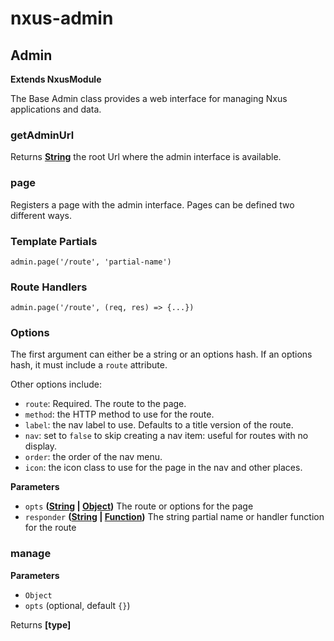 # nxus-admin

## Admin

**Extends NxusModule**

The Base Admin class provides a web interface for managing Nxus applications and data.

### getAdminUrl

Returns **[String](https://developer.mozilla.org/en-US/docs/Web/JavaScript/Reference/Global_Objects/String)** the root Url where the admin interface is available.

### page

Registers a page with the admin interface.  Pages can be defined two different ways.

### Template Partials

`admin.page('/route', 'partial-name')`

### Route Handlers

`admin.page('/route', (req, res) => {...})`

### Options

The first argument can either be a string or an options hash.  If an options hash, it 
must include a `route` attribute.

Other options include:

-   `route`: Required. The route to the page.
-   `method`: the HTTP method to use for the route.
-   `label`: the nav label to use. Defaults to a title version of the route.
-   `nav`: set to `false` to skip creating a nav item: useful for routes with no display.
-   `order`: the order of the nav menu.
-   `icon`: the icon class to use for the page in the nav and other places.

**Parameters**

-   `opts` **([String](https://developer.mozilla.org/en-US/docs/Web/JavaScript/Reference/Global_Objects/String) \| [Object](https://developer.mozilla.org/en-US/docs/Web/JavaScript/Reference/Global_Objects/Object))** The route or options for the page
-   `responder` **([String](https://developer.mozilla.org/en-US/docs/Web/JavaScript/Reference/Global_Objects/String) \| [Function](https://developer.mozilla.org/en-US/docs/Web/JavaScript/Reference/Statements/function))** The string partial name or handler function for the route

### manage

**Parameters**

-   `Object`  
-   `opts`   (optional, default `{}`)

Returns **\[type]** 
